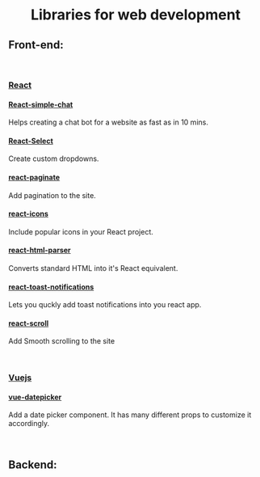 # <div align="center"> **Libraries for web development** <div/>
## **Front-end:**
<br>

### [**React**]()

#### [**React-simple-chat**](https://lucasbassetti.com.br/react-simple-chatbot/)
Helps creating a chat bot for a website as fast as in 10 mins.
<br>

#### [**React-Select**](https://react-select.com/home)
Create custom dropdowns.
<br>

#### [**react-paginate**](https://github.com/AdeleD/react-paginate#readme)
Add pagination to the site.
<br>

#### [**react-icons**](https://react-icons.github.io/react-icons)
Include popular icons in your React project.
<br>

#### [**react-html-parser**](https://github.com/peternewnham/react-html-parser)
Converts standard HTML into it's React equivalent.
<br>

#### [**react-toast-notifications**](https://jossmac.github.io/react-toast-notifications/)
Lets you quckly add toast notifications into you react app.
<br>

#### [**react-scroll**](https://github.com/fisshy/react-scroll/blob/master/README.md)
Add Smooth scrolling to the site
<br>

<br>

### [**Vuejs**]()

#### [**vue-datepicker**](https://github.com/mathieustan/vue-datepicker#vue-datepicker)
Add a date picker component. It has many different props to customize it accordingly.
<br>

<br>

## **Backend:**
